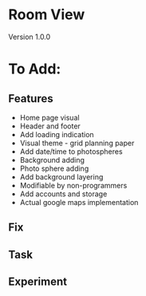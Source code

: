 # Room View
Version 1.0.0

# To Add:

## Features
- Home page visual
- Header and footer
- Add loading indication
- Visual theme - grid planning paper
- Add date/time to photospheres
- Background adding
- Photo sphere adding
- Add background layering
- Modifiable by non-programmers
- Add accounts and storage
- Actual google maps implementation

## Fix

## Task

## Experiment

